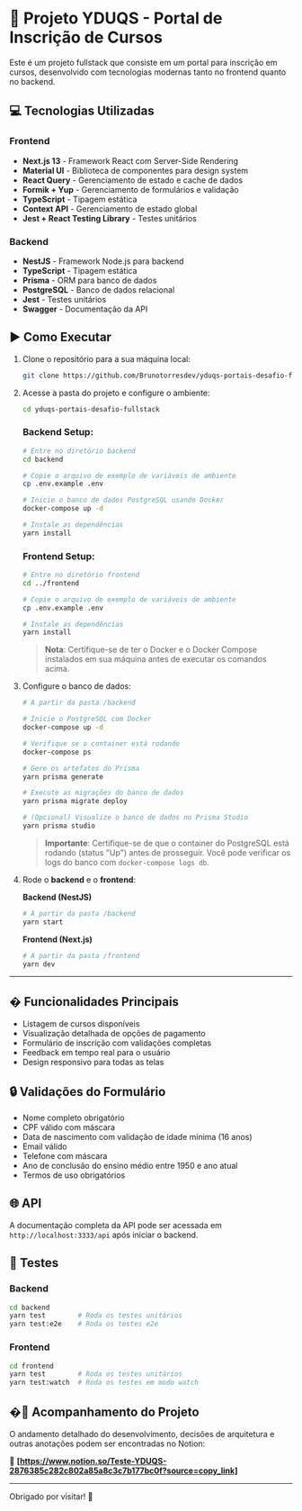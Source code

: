 # 🚀 Projeto YDUQS - Portal de Inscrição de Cursos

Este é um projeto fullstack que consiste em um portal para inscrição em cursos, desenvolvido com tecnologias modernas tanto no frontend quanto no backend.

## 💻 Tecnologias Utilizadas

### Frontend
- **Next.js 13** - Framework React com Server-Side Rendering
- **Material UI** - Biblioteca de componentes para design system
- **React Query** - Gerenciamento de estado e cache de dados
- **Formik + Yup** - Gerenciamento de formulários e validação
- **TypeScript** - Tipagem estática
- **Context API** - Gerenciamento de estado global
- **Jest + React Testing Library** - Testes unitários

### Backend
- **NestJS** - Framework Node.js para backend
- **TypeScript** - Tipagem estática
- **Prisma** - ORM para banco de dados
- **PostgreSQL** - Banco de dados relacional
- **Jest** - Testes unitários
- **Swagger** - Documentação da API

## ▶️ Como Executar

1. Clone o repositório para a sua máquina local:
   ```bash
   git clone https://github.com/Brunotorresdev/yduqs-portais-desafio-fullstack.git
   ```

2. Acesse a pasta do projeto e configure o ambiente:
   ```bash
   cd yduqs-portais-desafio-fullstack
   ```

   ### Backend Setup:
   ```bash
   # Entre no diretório backend
   cd backend
   
   # Copie o arquivo de exemplo de variáveis de ambiente
   cp .env.example .env
   
   # Inicie o banco de dados PostgreSQL usando Docker
   docker-compose up -d
   
   # Instale as dependências
   yarn install
   ```
   
   ### Frontend Setup:
   ```bash
   # Entre no diretório frontend
   cd ../frontend
   
   # Copie o arquivo de exemplo de variáveis de ambiente
   cp .env.example .env
   
   # Instale as dependências
   yarn install
   ```

   > **Nota**: Certifique-se de ter o Docker e o Docker Compose instalados em sua máquina antes de executar os comandos acima.

3. Configure o banco de dados:
   ```bash
   # A partir da pasta /backend
   
   # Inicie o PostgreSQL com Docker
   docker-compose up -d
   
   # Verifique se o container está rodando
   docker-compose ps
   
   # Gere os artefatos do Prisma
   yarn prisma generate
   
   # Execute as migrações do banco de dados
   yarn prisma migrate deploy
   
   # (Opcional) Visualize o banco de dados no Prisma Studio
   yarn prisma studio
   ```

   > **Importante**: Certifique-se de que o container do PostgreSQL está rodando (status "Up") antes de prosseguir. Você pode verificar os logs do banco com `docker-compose logs db`.

4. Rode o **backend** e o **frontend**:
   
   **Backend (NestJS)**
   ```bash
   # A partir da pasta /backend
   yarn start
   ```
   
   **Frontend (Next.js)**
   ```bash
   # A partir da pasta /frontend
   yarn dev
   ```

---

## � Funcionalidades Principais

- Listagem de cursos disponíveis
- Visualização detalhada de opções de pagamento
- Formulário de inscrição com validações completas
- Feedback em tempo real para o usuário
- Design responsivo para todas as telas

## 🔒 Validações do Formulário

- Nome completo obrigatório
- CPF válido com máscara
- Data de nascimento com validação de idade mínima (16 anos)
- Email válido
- Telefone com máscara
- Ano de conclusão do ensino médio entre 1950 e ano atual
- Termos de uso obrigatórios

## 🌐 API

A documentação completa da API pode ser acessada em `http://localhost:3333/api` após iniciar o backend.

## 🧪 Testes

### Backend
```bash
cd backend
yarn test        # Roda os testes unitários
yarn test:e2e    # Roda os testes e2e
```

### Frontend
```bash
cd frontend
yarn test        # Roda os testes unitários
yarn test:watch  # Roda os testes em modo watch
```
## �📓 Acompanhamento do Projeto

O andamento detalhado do desenvolvimento, decisões de arquitetura e outras anotações podem ser encontradas no Notion:

🔗 **[https://www.notion.so/Teste-YDUQS-2876385c282c802a85a8c3c7b177bc0f?source=copy_link]**

---
Obrigado por visitar! 🚀
